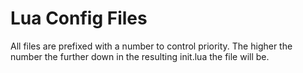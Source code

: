 # Lua Config Files

All files are prefixed with a number to control priority. The higher the number
the further down in the resulting init.lua the file will be.
